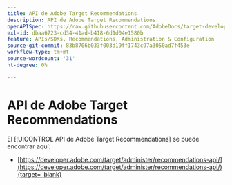 ```yaml
---
title: API de Adobe Target Recommendations
description: API de Adobe Target Recommendations
openAPISpec: https://raw.githubusercontent.com/AdobeDocs/target-developers/main/src/models-api.json
exl-id: dbaa6723-cd34-41ad-b418-6d1d04e1580b
feature: APIs/SDKs, Recommendations, Administration & Configuration
source-git-commit: 83b8706b033f003d19ff1743c97a3050ad7f453e
workflow-type: tm+mt
source-wordcount: '31'
ht-degree: 0%

---
```


# API de Adobe Target Recommendations

El [!UICONTROL API de Adobe Target Recommendations] se puede encontrar aquí:

* [https://developer.adobe.com/target/administer/recommendations-api/](https://developer.adobe.com/target/administer/recommendations-api/){target=_blank}
